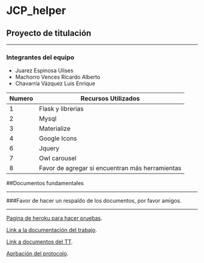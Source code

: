 # JCP_helper
## Proyecto de titulación
***
### Integrantes del equipo
* Juarez Espinosa Ulises
* Machorro Vences Ricardo Alberto
* Chavarría Vázquez Luis Enrique

Numero | Recursos Utilizados
 ------------ | ------------- 
1 | Flask y librerias
2 | Mysql
3 | Materialize
4 | Google Icons
6 | Jquery
7 | Owl carousel
8 | Favor de agregar si encuentran más herramientas



##Documentos fundamentales
***
###Favor de hacer un respaldo de los documentos, por favor amigos.

***
[Pagina de heroku para hacer pruebas](https://jcpprueba.herokuapp.com/).

[Link a la documentación del trabajo](https://docs.google.com/document/d/1JCiC0r5ErAKl3hveNv_s_GEKfJfFCxoox7qhAoZeTn8/edit).

[Link a documentos del TT](https://drive.google.com/drive/folders/1xM7VRvivOMT78cPrdiXmzwETw2PiQeVK).

[Aprbación del protocolo](https://drive.google.com/file/d/1TtiE5vmOUr62eWuJAX9T_ZUzeF34hmzr/view?usp=sharing).


